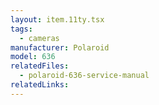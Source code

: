 ```yaml
---
layout: item.11ty.tsx
tags:
  - cameras
manufacturer: Polaroid
model: 636
relatedFiles:
  - polaroid-636-service-manual
relatedLinks:
---
```

